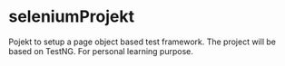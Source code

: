 # seleniumProjekt
Pojekt to setup a page object based test framework.
The project will be based on TestNG.
For personal learning purpose.